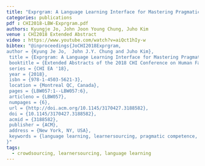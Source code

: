 ```yaml
---
title: "Exprgram: A Language Learning Interface for Mastering Pragmatic Competence"
categories: publications
pdf : CHI2018-LBW-Exprgram.pdf
authors: Kyungje Jo, John Joon Young Chung, Juho Kim
venue : CHI2018 Extended Abstract
video : https://www.youtube.com/watch?v=aiQct1hIy-w
bibtex: "@inproceedings{JoCHI2018Exprgram,
author = {Kyung Je Jo,  John J.Y. Chung and Juho Kim},
 title = {Exprgram: A Language Learning Interface for Mastering Pragmatic Competence},
 booktitle = {Extended Abstracts of the 2018 CHI Conference on Human Factors in Computing Systems},
 series = {CHI EA '18},
 year = {2018},
 isbn = {978-1-4503-5621-3},
 location = {Montreal QC, Canada},
 pages = {LBW057:1--LBW057:6},
 articleno = {LBW057},
 numpages = {6},
 url = {http://doi.acm.org/10.1145/3170427.3188582},
 doi = {10.1145/3170427.3188582},
 acmid = {3188582},
 publisher = {ACM},
 address = {New York, NY, USA},
 keywords = {language learning, learnersourcing, pragmatic competence, video learning},
}" 
tags:
  - crowdsourcing, learnersourcing, language learning
---
```

